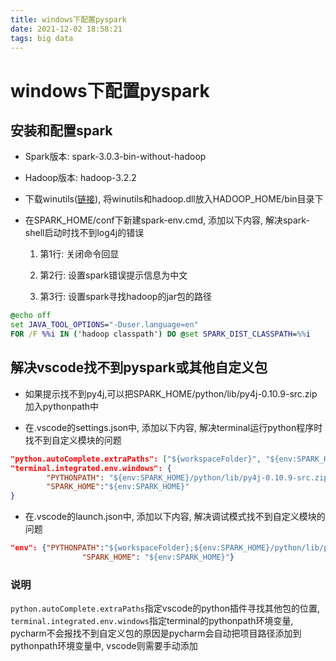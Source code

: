 ```yaml
---
title: windows下配置pyspark
date: 2021-12-02 18:58:21
tags: big data
---
```


# windows下配置pyspark

## 安装和配置spark

+ Spark版本: spark-3.0.3-bin-without-hadoop

+ Hadoop版本: hadoop-3.2.2
+ 下载winutils([链接](https://github.com/cdarlint/winutils)), 将winutils和hadoop.dll放入HADOOP_HOME/bin目录下

+ 在SPARK_HOME/conf下新建spark-env.cmd, 添加以下内容, 解决spark-shell启动时找不到log4j的错误

  1. 第1行: 关闭命令回显
  2. 第2行: 设置spark错误提示信息为中文

  2. 第3行: 设置spark寻找hadoop的jar包的路径

```cmd
@echo off
set JAVA_TOOL_OPTIONS="-Duser.language=en"
FOR /F %%i IN ('hadoop classpath') DO @set SPARK_DIST_CLASSPATH=%%i
```

## 解决vscode找不到pyspark或其他自定义包

+ 如果提示找不到py4j,可以把SPARK_HOME/python/lib/py4j-0.10.9-src.zip加入pythonpath中

+ 在.vscode的settings.json中, 添加以下内容, 解决terminal运行python程序时找不到自定义模块的问题

```json
"python.autoComplete.extraPaths": ["${workspaceFolder}", "${env:SPARK_HOME}/python"],
"terminal.integrated.env.windows": {
        "PYTHONPATH": "${env:SPARK_HOME}/python/lib/py4j-0.10.9-src.zip;${env:SPARK_HOME}/python;${workspaceFolder};${env:PYTHONPATH};",
        "SPARK_HOME":"${env:SPARK_HOME}"
}
```

+ 在.vscode的launch.json中, 添加以下内容, 解决调试模式找不到自定义模块的问题

```json
"env": {"PYTHONPATH":"${workspaceFolder};${env:SPARK_HOME}/python/lib/py4j-0.10.9-src.zip;${env:SPARK_HOME/python};${env:PYTHONPATH}",
                "SPARK_HOME": "${env:SPARK_HOME}"}
```

### 说明

 `python.autoComplete.extraPaths`指定vscode的python插件寻找其他包的位置, `terminal.integrated.env.windows`指定terminal的pythonpath环境变量, pycharm不会报找不到自定义包的原因是pycharm会自动把项目路径添加到pythonpath环境变量中, vscode则需要手动添加

